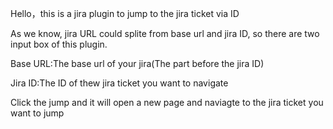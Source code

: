 Hello，this is a jira plugin to jump to the jira ticket via ID

As we know, jira URL could splite from base url and jira ID, so there are two input box of this plugin.

Base URL:The base url of your jira(The part before the jira ID)

Jira ID:The ID of thew jira ticket you want to navigate

Click the jump and it will open a new page and naviagte to the jira ticket you want to jump

